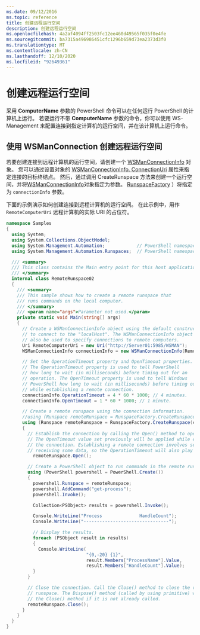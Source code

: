 ```yaml
---
ms.date: 09/12/2016
ms.topic: reference
title: 创建远程运行空间
description: 创建远程运行空间
ms.openlocfilehash: 4a2af4094ff2503fc12ee460d49565f035f0e4fe
ms.sourcegitcommit: ba7315a496986451cfc1296b659d73ea2373d3f0
ms.translationtype: MT
ms.contentlocale: zh-CN
ms.lasthandoff: 12/10/2020
ms.locfileid: "92649361"
---
```

# <a name="creating-remote-runspaces"></a>创建远程运行空间

采用 **ComputerName** 参数的 PowerShell 命令可以在任何运行 PowerShell 的计算机上运行。 若要运行不带 **ComputerName** 参数的命令，你可以使用 WS-Management 来配置连接到指定计算机的运行空间，并在该计算机上运行命令。

## <a name="using-a-wsmanconnection-to-create-a-remote-runspace"></a>使用 WSManConnection 创建远程运行空间

 若要创建连接到远程计算机的运行空间，请创建一个 [WSManConnectionInfo](/dotnet/api/System.Management.Automation.Runspaces.WSManConnectionInfo) 对象。 您可以通过设置对象的 [WSManConnectionInfo. ConnectionUri](/dotnet/api/System.Management.Automation.Runspaces.WSManConnectionInfo.ConnectionUri) 属性来指定连接的目标终结点。 然后，通过调用 CreateRunspace 方法来创建一个运行空间，并将[WSManConnectionInfo](/dotnet/api/System.Management.Automation.Runspaces.WSManConnectionInfo)对象指定为参数。 [RunspaceFactory](/dotnet/api/System.Management.Automation.Runspaces.RunspaceFactory.CreateRunspace) ）将指定为 `connectionInfo` 参数。

 下面的示例演示如何创建连接到远程计算机的运行空间。 在此示例中，用作 `RemoteComputerUri` 远程计算机的实际 URI 的占位符。

```csharp
namespace Samples
{
  using System;
  using System.Collections.ObjectModel;
  using System.Management.Automation;            // PowerShell namespace.
  using System.Management.Automation.Runspaces;  // PowerShell namespace.

  /// <summary>
  /// This class contains the Main entry point for this host application.
  /// </summary>
  internal class RemoteRunspace02
  {
    /// <summary>
    /// This sample shows how to create a remote runspace that
    /// runs commands on the local computer.
    /// </summary>
    /// <param name="args">Parameter not used.</param>
    private static void Main(string[] args)
    {
      // Create a WSManConnectionInfo object using the default constructor
      // to connect to the "localHost". The WSManConnectionInfo object can
      // also be used to specify connections to remote computers.
      Uri RemoteComputerUri = new Uri("http://Server01:5985/WSMAN");
      WSManConnectionInfo connectionInfo = new WSManConnectionInfo(RemoteComputerUri);

      // Set the OperationTimeout property and OpenTimeout properties.
      // The OperationTimeout property is used to tell PowerShell
      // how long to wait (in milliseconds) before timing out for an
      // operation. The OpenTimeout property is used to tell Windows
      // PowerShell how long to wait (in milliseconds) before timing out
      // while establishing a remote connection.
      connectionInfo.OperationTimeout = 4 * 60 * 1000; // 4 minutes.
      connectionInfo.OpenTimeout = 1 * 60 * 1000; // 1 minute.

      // Create a remote runspace using the connection information.
      //using (Runspace remoteRunspace = RunspaceFactory.CreateRunspace())
      using (Runspace remoteRunspace = RunspaceFactory.CreateRunspace(connectionInfo))
      {
        // Establish the connection by calling the Open() method to open the runspace.
        // The OpenTimeout value set previously will be applied while establishing
        // the connection. Establishing a remote connection involves sending and
        // receiving some data, so the OperationTimeout will also play a role in this process.
          remoteRunspace.Open();

        // Create a PowerShell object to run commands in the remote runspace.
        using (PowerShell powershell = PowerShell.Create())
        {
          powershell.Runspace = remoteRunspace;
          powershell.AddCommand("get-process");
          powershell.Invoke();

          Collection<PSObject> results = powershell.Invoke();

          Console.WriteLine("Process              HandleCount");
          Console.WriteLine("--------------------------------");

          // Display the results.
          foreach (PSObject result in results)
          {
            Console.WriteLine(
                              "{0,-20} {1}",
                              result.Members["ProcessName"].Value,
                              result.Members["HandleCount"].Value);
          }
        }

        // Close the connection. Call the Close() method to close the remote
        // runspace. The Dispose() method (called by using primitive) will call
        // the Close() method if it is not already called.
        remoteRunspace.Close();
      }
    }
  }
}
```
